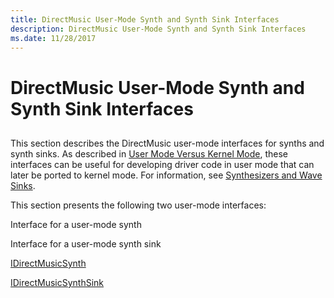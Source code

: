 ```yaml
---
title: DirectMusic User-Mode Synth and Synth Sink Interfaces
description: DirectMusic User-Mode Synth and Synth Sink Interfaces
ms.date: 11/28/2017
---
```


# DirectMusic User-Mode Synth and Synth Sink Interfaces


## <span id="ddk_directmusic_user_mode_synth_and_synth_sink_interfaces_ks"></span><span id="DDK_DIRECTMUSIC_USER_MODE_SYNTH_AND_SYNTH_SINK_INTERFACES_KS"></span>


This section describes the DirectMusic user-mode interfaces for synths and synth sinks. As described in [User Mode Versus Kernel Mode](./user-mode-versus-kernel-mode.md), these interfaces can be useful for developing driver code in user mode that can later be ported to kernel mode. For information, see [Synthesizers and Wave Sinks](./synthesizers-and-wave-sinks.md).

This section presents the following two user-mode interfaces:

Interface for a user-mode synth

Interface for a user-mode synth sink

[IDirectMusicSynth](/windows/win32/api/dmusics/nn-dmusics-idirectmusicsynth)

[IDirectMusicSynthSink](/windows/win32/api/dmusics/nn-dmusics-idirectmusicsynthsink)

 

